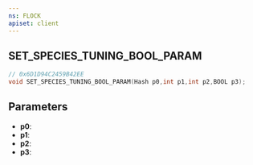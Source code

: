 ```yaml
---
ns: FLOCK
apiset: client
---
```

## SET_SPECIES_TUNING_BOOL_PARAM

```c
// 0x6D1D94C2459B42EE
void SET_SPECIES_TUNING_BOOL_PARAM(Hash p0,int p1,int p2,BOOL p3);
```


## Parameters
* **p0**:
* **p1**:
* **p2**:
* **p3**:



